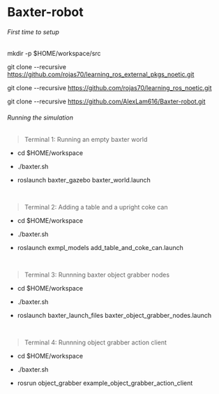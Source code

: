 # Baxter-robot

###### First time to setup

mkdir -p $HOME/workspace/src

git clone --recursive https://github.com/rojas70/learning_ros_external_pkgs_noetic.git

git clone --recursive https://github.com/rojas70/learning_ros_noetic.git

git clone --recursive https://github.com/AlexLam616/Baxter-robot.git

###### Running the simulation
> Terminal 1: Running an empty baxter world

- cd $HOME/workspace

- ./baxter.sh

- roslaunch baxter_gazebo baxter_world.launch           

<br/>

> Terminal 2: Adding a table and a upright coke can

- cd $HOME/workspace

- ./baxter.sh

- roslaunch exmpl_models add_table_and_coke_can.launch

<br/>

> Terminal 3: Runnning baxter object grabber nodes

- cd $HOME/workspace

- ./baxter.sh

- roslaunch baxter_launch_files baxter_object_grabber_nodes.launch

<br/>

> Terminal 4: Runnning object grabber action client

- cd $HOME/workspace

- ./baxter.sh

- rosrun object_grabber example_object_grabber_action_client
